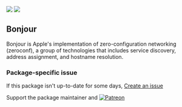 [![](https://img.shields.io/chocolatey/v/bonjour?color=green&label=bonjour)](https://chocolatey.org/packages/bonjour) [![](https://img.shields.io/chocolatey/dt/bonjour)](https://chocolatey.org/packages/bonjour)

## Bonjour
Bonjour is Apple's implementation of zero-configuration networking (zeroconf), a group of technologies 
that includes service discovery, address assignment, and hostname resolution.

### Package-specific issue
If this package isn't up-to-date for some days, [Create an issue](https://github.com/tunisiano187/Chocolatey-packages/issues/new/choose)

Support the package maintainer and [![Patreon](https://cdn.jsdelivr.net/gh/tunisiano187/Chocolatey-packages@d15c4e19c709e7148588d4523ffc6dd3cd3c7e5e/icons/patreon.png)](https://www.patreon.com/bePatron?u=39585820)

